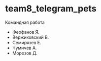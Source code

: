 # team8_telegram_pets
Командная работа 

- Феофанов Я.
- Вержиковский В.
- Семирязев Е.
- Чумичев А.
- Морозов Д.
